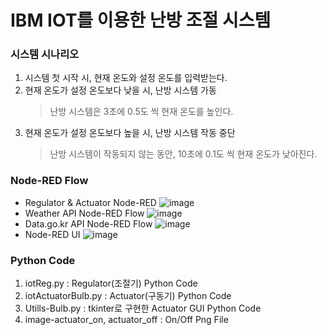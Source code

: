 # IBM IOT를 이용한 난방 조절 시스템
### 시스템 시나리오
1. 시스템 첫 시작 시, 현재 온도와 설정 온도를 입력받는다. 
2. 현재 온도가 설정 온도보다 낮을 시, 난방 시스템 가동
   > 난방 시스템은 3초에 0.5도 씩 현재 온도를 높인다.
3. 현재 온도가 설정 온도보다 높을 시, 난방 시스템 작동 중단
   > 난방 시스템이 작동되지 않는 동안, 10초에 0.1도 씩 현재 온도가 낮아진다.

### Node-RED Flow
- Regulator & Actuator Node-RED
![image](https://user-images.githubusercontent.com/26236857/127771823-79489a54-7d33-4404-96dc-d8ed8f106475.png)
- Weather API Node-RED Flow
![image](https://user-images.githubusercontent.com/26236857/127771838-ae1945a0-0660-46d4-938f-adcb98d1f0dd.png)
- Data.go.kr API Node-RED Flow
![image](https://user-images.githubusercontent.com/26236857/127771850-e94cf8ff-c002-4dcf-a05a-44bb89d8b811.png)
- Node-RED UI
![image](https://user-images.githubusercontent.com/26236857/127771789-b3c3db31-2ea1-4614-b8d5-a27b44b2c1f0.png)


### Python Code
1. iotReg.py : Regulator(조절기) Python Code
2. iotActuatorBulb.py : Actuator(구동기) Python Code
3. Utills-Bulb.py : tkinter로 구현한 Actuator GUI Python Code
4. image-actuator_on, actuator_off : On/Off Png File
